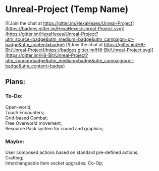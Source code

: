 # Unreal-Project (Temp Name)

[![Join the chat at https://gitter.im/HexaHexes/Unreal-Project](https://badges.gitter.im/HexaHexes/Unreal-Project.svg)](https://gitter.im/HexaHexes/Unreal-Project?utm_source=badge&utm_medium=badge&utm_campaign=pr-badge&utm_content=badge)
[![Join the chat at https://gitter.im/H8-Bit/Unreal-Project](https://badges.gitter.im/H8-Bit/Unreal-Project.svg)](https://gitter.im/H8-Bit/Unreal-Project?utm_source=badge&utm_medium=badge&utm_campaign=pr-badge&utm_content=badge)

## Plans:
### To-Do:
Open-world;  
Touch Encounters;  
Grid-based Combat;  
Free Overworld movement;  
Resource Pack system for sound and graphics;  

### Maybe:
User composed actions based on standard pre-defined actions;  
Crafting;  
Interchangeable item socket upgrades;
Co-Op;  
